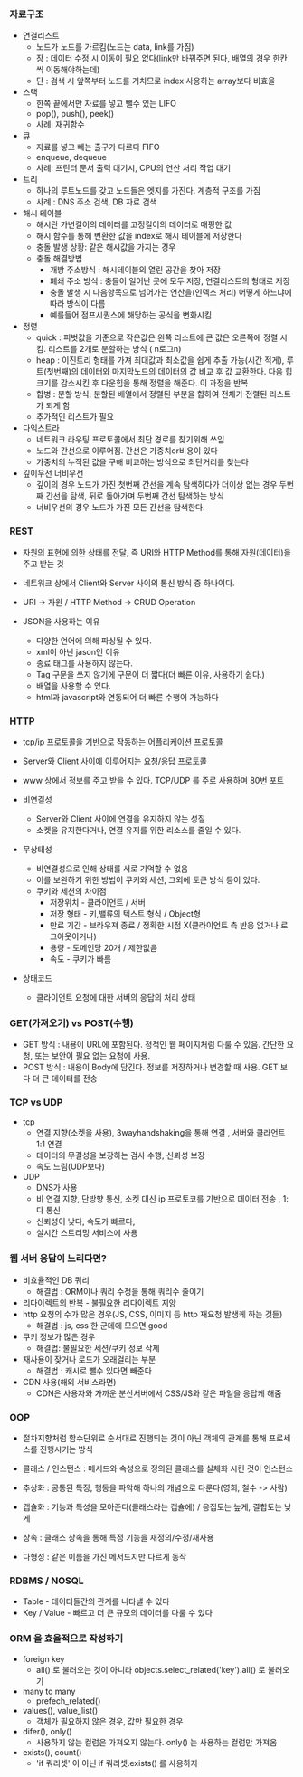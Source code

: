 

### 자료구조

- 연결리스트
  - 노드가 노드를 가르킴(노드는 data, link를 가짐)
  - 장 : 데이터 수정 시 이동이 필요 없다(link만 바꿔주면 된다, 배열의 경우 한칸씩 이동해야하는데)
  - 단 : 검색 시 앞쪽부터 노드를 거치므로 index 사용하는 array보다 비효율
- 스택
  - 한쪽 끝에서만 자료를 넣고 뺄수 있는 LIFO
  - pop(), push(), peek()
  - 사례: 재귀함수
- 큐
  - 자료를 넣고 빼는 출구가 다르다 FIFO
  - enqueue, dequeue
  - 사례: 프린터 문서 출력 대기시,  CPU의 연산 처리 작업 대기
- 트리
  - 하나의 루트노드를 갖고 노드들은 엣지를 가진다. 계층적 구조를 가짐 
  - 사례 : DNS 주소 검색, DB 자료 검색
- 해시 테이블
  - 해시란 가변길이의 데이터를 고정길이의 데이터로 매핑한 값
  - 해시 함수를 통해 변환한 값을 index로 해시 테이블에 저장한다 
  - 충돌 발생 상황: 같은 해시값을 가지는 경우
  - 충돌 해결방법 
    - 개방 주소방식 : 해시테이블의 열린 공간을 찾아 저장 
    - 폐쇄 주소 방식 : 충돌이 일어난 곳에 모두 저장, 연결리스트의 형태로 저장
    - 충돌 발생 시 다음항목으로 넘어가는 연산을(인덱스 처리) 어떻게 하느냐에 따라 방식이 다름
    - 예를들어 점프시퀀스에 해당하는 공식을 변화시킴
- 정렬
  - quick : 피벗값을 기준으로 작은값은 왼쪽 리스트에 큰 값은 오른쪽에 정렬 시킴. 리스트를 2개로 분할하는 방식 ( n로그n)
  - heap : 이진트리 형태를 가져 최대값과 최소값을 쉽게 추출 가능(시간 적게), 루트(첫번째)의 데이터와 마지막노드의 데이터의 값 비교 후 값 교환한다. 다음 힙크기를 감소시킨 후 다운힙을 통해 정렬을 해준다. 이 과정을 반복
  - 합병 : 분할 방식, 분할된 배열에서 정렬된 부분을 합하여 전체가 전렬된 리스트가 되게 함
  - 추가적인 리스트가 필요 
- 다익스트라
  - 네트워크 라우팅 프로토콜에서 최단 경로를 찾기위해 쓰임 
  - 노드와 간선으로 이루어짐. 간선은 가중치or비용이 있다
  - 가중치의 누적된 값을 구해 비교하는 방식으로 최단거리를 찾는다
- 깊이우선 너비우선
  - 깊이의 경우 노드가 가진 첫번째 간선을 계속 탐색하다가 더이상 없는 경우 두번째 간선을 탐색, 뒤로 돌아가며 두번째 간선 탐색하는 방식 
  - 너비우선의 경우 노드가 가진 모든 간선을 탐색한다. 

### REST

- 자원의 표현에 의한 상태를 전달, 즉 URI와 HTTP Method를 통해 자원(데이터)을 주고 받는 것

- 네트워크 상에서 Client와 Server 사이의 통신 방식 중 하나이다.

- URI -> 자원 / HTTP Method -> CRUD Operation

- JSON을 사용하는 이유

  - 다양한 언어에 의해 파싱될 수 있다.
  - xml이 아닌 jason인 이유 
  - 종료 태그를 사용하지 않는다.
  - Tag 구문을 쓰지 않기에 구문이 더 짧다(더 빠른 이유, 사용하기 쉽다.)
  - 배열을 사용할 수 있다.
  - html과 javascript와 연동되어 더 빠른 수행이 가능하다

### HTTP

- tcp/ip 프로토콜을 기반으로 작동하는 어플리케이션 프로토콜

 - Server와 Client 사이에 이루어지는 요청/응답 프로토콜 
 - www 상에서 정보를 주고 받을 수 있다. TCP/UDP 를 주로 사용하며 80번 포트 
 - 비연결성

    - Server와 Client 사이에 연결을 유지하지 않는 성질 
    - 소켓을 유지한다거나, 연결 유지를 위한 리소스를 줄일 수 있다.
 - 무상태성

    - 비연결성으로 인해 상태를 서로 기억할 수 없음
    - 이를 보완하기 위한 방법이 쿠키와 세션, 그외에 토큰 방식 등이 있다.
    - 쿠키와 세션의 차이점
       - 저장위치 - 클라이언트 / 서버
       - 저장 형태 - 키,밸류의 텍스트 형식 / Object형
       - 만료 기간 - 브라우져 종료 / 정확한 시점 X(클라이언트 측 반응 없거나 로그아웃이거나)
       - 용량 - 도메인당 20개 / 제한없음
       - 속도 - 쿠키가 빠름

 - 상태코드

    - 클라이언트 요청에 대한 서버의 응답의 처리 상태

### GET(가져오기) vs POST(수행)

- GET 방식 : 내용이 URL에 포함된다. 정적인 웹 페이지처럼 다룰 수 있음. 간단한 요청, 또는 보안이 필요 없는 요청에 사용.
- POST 방식 : 내용이 Body에 담긴다. 정보를 저장하거나 변경할 때 사용. GET 보다 더 큰 데이터를 전송

### TCP vs UDP

- tcp 
  - 연결 지향(소켓을 사용), 3wayhandshaking을 통해 연결 , 서버와 클라언트 1:1 연결
  - 데이터의 무결성을 보장하는 검사 수행, 신뢰성 보장 
  - 속도 느림(UDP보다)
- UDP
  - DNS가 사용 
  - 비 연결 지향, 단방향 통신, 소켓 대신 ip 프로토코를 기반으로 데이터 전송 , 1:다 통신
  - 신뢰성이 낮다, 속도가 빠르다, 
  - 실시간 스트리밍 서비스에 사용 

### 웹 서버 응답이 느리다면?

- 비효율적인 DB 쿼리
  - 해결법 : ORM이나 쿼리 수정을 통해 쿼리수 줄이기 
- 리다이렉트의 반복 - 불필요한 리다이렉트 지양
- http 요청의 수가 많은 경우(JS, CSS, 이미지 등 http 재요청 발생케 하는 것들) 
  - 해결법 : js, css 한 군데에 모으면 good 
- 쿠키 정보가 많은 경우
  - 해결법: 불필요한 세션/쿠키 정보 삭제
- 재사용이 잦거나 로드가 오래걸리는 부분
  - 해결법 : 캐시로 뺄수 있다면 빼준다
- CDN 사용(해외 서비스라면)
  - CDN은 사용자와 가까운 분산서버에서 CSS/JS와 같은 파일을 응답케 해줌

### OOP

- 절차지향처럼 함수단위로 순서대로 진행되는 것이 아닌 객체의 관계를 통해 프로세스를 진행시키는 방식

- 클래스 / 인스턴스 : 메서드와 속성으로 정의된 클래스를 실체화 시킨 것이 인스턴스
- 추상화 : 공통된 특징, 행동을 파악해 하나의 개념으로 다룬다(영희, 철수 -> 사람)
- 캡슐화 : 기능과 특성을 모아준다(클래스라는 캡슐에) / 응집도는 높게, 결합도는 낮게
- 상속 : 클래스 상속을 통해 특정 기능을 재정의/수정/재사용
- 다형성 : 같은 이름을 가진 메서드지만 다르게 동작

### RDBMS / NOSQL

- Table - 데이터들간의 관계를 나타낼 수 있다 
- Key / Value - 빠르고 더 큰 규모의 데이터를 다룰 수 있다

### ORM 을 효율적으로 작성하기

- foreign key
  - all() 로 불러오는 것이 아니라 objects.select_related('key').all() 로 불러오기
- many to many
  - prefech_related()
- values(), value_list()
  - 객체가 필요하지 않은 경우, 값만 필요한 경우
- difer(), only()
  - 사용하지 않는 컬럼은 가져오지 않는다. only() 는 사용하는 컬럼만 가져옴
- exists(), count()
  - 'if 쿼리셋' 이 아닌 if 쿼리셋.exists() 를 사용하자

### 
